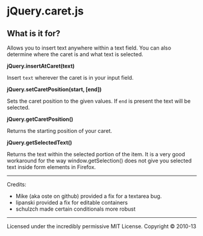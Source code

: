 # jQuery.caret.js

## What is it for?

Allows you to insert text anywhere within a text field.  You can also determine where the caret is and what text is selected.

**jQuery.insertAtCaret(text)**

  Insert `text` wherever the caret is in your input field.

**jQuery.setCaretPosition(start, [end])**

  Sets the caret position to the given values.  If `end` is present the text will be selected.

**jQuery.getCaretPosition()**

  Returns the starting position of your caret.

**jQuery.getSelectedText()**

  Returns the text within the selected portion of the item.  It is a very good workaround for the way window.getSelection() does not give you selected text inside form elements in Firefox.


----

Credits:

- Mike (aka oste on github) provided a fix for a textarea bug.
- lipanski provided a fix for editable containers
- schulzch made certain conditionals more robust

---

Licensed under the incredibly permissive MIT License. Copyright © 2010-13
